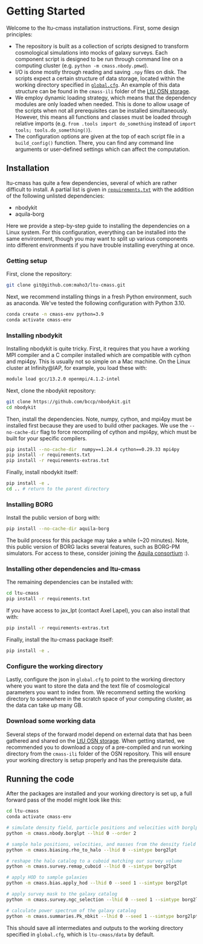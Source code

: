 
Getting Started
===============

Welcome to the ltu-cmass installation instructions. First, some design principles:

- The repository is built as a collection of scripts designed to transform cosmological simulations into mocks of galaxy surveys. Each component script is designed to be run through command line on a computing cluster (e.g. `python -m cmass.nbody.pmwd`).
- I/O is done mostly through reading and saving `.npy` files on disk. The scripts expect a certain structure of data storage, located within the working directory specified in [`global.cfg`](global.cfg). An example of this data structure can be found in the `cmass-ili` folder of the [LtU OSN storage](https://github.com/maho3/ltu-ili/blob/main/DATA.md).
- We employ dynamic loading strategy, which means that the dependency modules are only loaded when needed. This is done to allow usage of the scripts when not all prerequisites can be installed simultaneously. However, this means all functions and classes must be loaded through relative imports (e.g. `from .tools import do_something` instead of `import tools; tools.do_something()`).
- The configuration options are given at the top of each script file in a `build_config()` function. There, you can find any command line arguments or user-defined settings which can affect the computation.

## Installation
ltu-cmass has quite a few dependencies, several of which are rather difficult to install. A partial list is given in [`requirements.txt`](requirements.txt) with the addition of the following unlisted dependencies: 
- nbodykit
- aquila-borg

Here we provide a step-by-step guide to installing the dependencies on a Linux system. For this configuration, everything can be installed into the same environment, though you may want to split up various components into different environments if you have trouble installing everything at once.

### Getting setup
First, clone the repository:
```bash
git clone git@github.com:maho3/ltu-cmass.git
```
Next, we recommend installing things in a fresh Python environment, such as anaconda. We've tested the following configuration with Python 3.10.
```bash
conda create -n cmass-env python=3.9
conda activate cmass-env
```

### Installing nbodykit
Installing nbodykit is quite tricky. First, it requires that you have a working MPI compiler and a C compiler installed which are compatible with cython and mpi4py. This is usually not so simple on a Mac machine. On the Linux cluster at Infinity@IAP, for example, you load these with:
```bash
module load gcc/13.2.0 openmpi/4.1.2-intel
```
Next, clone the nbodykit repository:
```bash
git clone https://github.com/bccp/nbodykit.git
cd nbodykit
```
Then, install the dependencies. Note, numpy, cython, and mpi4py must be installed first because they are used to build other packages. We use the `--no-cache-dir` flag to force recompiling of cython and mpi4py, which must be built for your specific compilers.
```bash
pip install --no-cache-dir  numpy==1.24.4 cython==0.29.33 mpi4py
pip install -r requirements.txt
pip install -r requirements-extras.txt
```
Finally, install nbodykit itself:
```bash
pip install -e .
cd .. # return to the parent directory
```

### Installing BORG
Install the public version of borg with:
```bash
pip install --no-cache-dir aquila-borg
```
The build process for this package may take a while (~20 minutes). Note, this public version of BORG lacks several features, such as BORG-PM simulators. For access to these, consider joining the [Aquila consortium](https://www.aquila-consortium.org/) :).

### Installing other dependencies and ltu-cmass
The remaining dependencies can be installed with:
```bash
cd ltu-cmass
pip install -r requirements.txt
```
If you have access to jax_lpt (contact Axel Lapel), you can also install that with:
```bash
pip install -r requirements-extras.txt
```
Finally, install the ltu-cmass package itself:
```bash
pip install -e .
```

### Configure the working directory
Lastly, configure the json in `global.cfg` to point to the working directory where you want to store the data and the text file of cosmological parameters you want to index from. We recommend setting the working directory to somewhere in the scratch space of your computing cluster, as the data can take up many GB.

### Download some working data
Several steps of the forward model depend on external data that has been gathered and shared on the [LtU OSN storage](https://github.com/maho3/ltu-ili/blob/main/DATA.md). When getting started, we recommended you to download a copy of a pre-compiled and run working directory from the `cmass-ili` folder of the OSN repository. This will ensure your working directory is setup properly and has the prerequisite data.

## Running the code

After the packages are installed and your working directory is set up, a full forward pass of the model might look like this:
```bash
cd ltu-cmass
conda activate cmass-env

# simulate density field, particle positions and velocities with borglpt
python -m cmass.nbody.borglpt --lhid 0 --order 2

# sample halo positions, velocities, and masses from the density field
python -m cmass.biasing.rho_to_halo --lhid 0 --simtype borg2lpt

# reshape the halo catalog to a cuboid matching our survey volume
python -m cmass.survey.remap_cuboid --lhid 0 --simtype borg2lpt

# apply HOD to sample galaxies
python -m cmass.bias.apply_hod --lhid 0 --seed 1 --simtype borg2lpt

# apply survey mask to the galaxy catalog
python -m cmass.survey.ngc_selection --lhid 0 --seed 1 --simtype borg2lpt

# calculate power spectrum of the galaxy catalog
python -m cmass.summaries.Pk_nbkit --lhid 0 --seed 1 --simtype borg2lpt
```

This should save all intermediates and outputs to the working directory specified in `global.cfg`, which is `ltu-cmass/data` by default.
